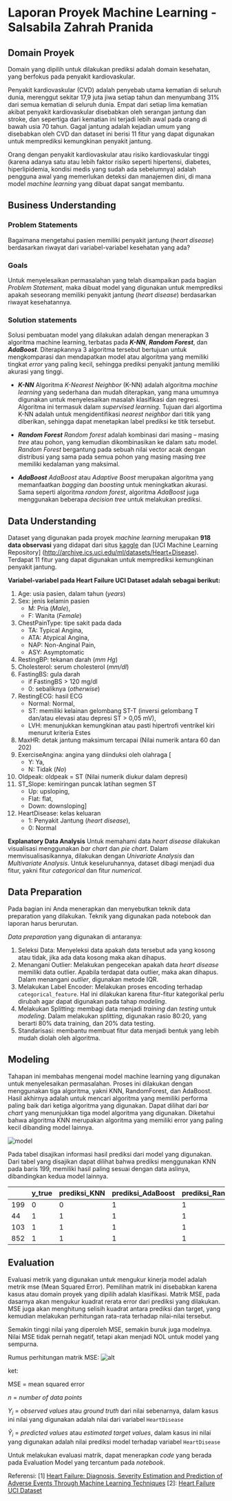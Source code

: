 
# Laporan Proyek Machine Learning - Salsabila Zahrah Pranida

## Domain Proyek
Domain yang dipilih untuk dilakukan prediksi adalah domain kesehatan, yang berfokus pada penyakit kardiovaskular. 

Penyakit kardiovaskular (CVD) adalah penyebab utama kematian di seluruh dunia, merenggut sekitar 17,9 juta jiwa setiap tahun dan menyumbang 31% dari semua kematian di seluruh dunia. Empat dari setiap lima kematian akibat penyakit kardiovaskular disebabkan oleh serangan jantung dan stroke, dan sepertiga dari kematian ini terjadi lebih awal pada orang di bawah usia 70 tahun. Gagal jantung adalah kejadian umum yang disebabkan oleh CVD dan dataset ini berisi 11 fitur yang dapat digunakan untuk memprediksi kemungkinan penyakit jantung. 
 
Orang dengan penyakit kardiovaskular atau risiko kardiovaskular tinggi (karena adanya satu atau lebih faktor risiko seperti hipertensi, diabetes, hiperlipidemia, kondisi medis yang sudah ada sebelumnya) adalah pengguna awal yang memerlukan deteksi dan manajemen dini, di mana model _machine learning_ yang dibuat dapat sangat membantu. 

## Business Understanding

### Problem Statements
Bagaimana mengetahui pasien memiliki penyakit jantung (_heart disease_) berdasarkan riwayat dari variabel-variabel kesehatan yang ada?

### Goals
Untuk menyelesaikan permasalahan yang telah disampaikan pada bagian _Problem Statement_, maka dibuat model yang digunakan untuk memprediksi apakah seseorang memiliki penyakit jantung (_heart disease_) berdasarkan riwayat kesehatannya.

### Solution statements
Solusi pembuatan model yang dilakukan adalah dengan menerapkan 3 algoritma machine learning, terbatas pada **_K-NN_**, **_Random Forest_**, dan **_AdaBoost_**. Diterapkannya 3 algoritma tersebut bertujuan untuk mengkomparasi dan mendapatkan model atau algoritma yang memiliki tingkat _error_ yang paling kecil, sehingga prediksi penyakit jantung memiliki akurasi yang tinggi.

- **_K-NN_**
Algoritma _K-Nearest Neighbor_ (K-NN) adalah algoritma _machine learning_ yang sederhana dan mudah diterapkan, yang mana umumnya digunakan untuk menyelesaikan masalah klasifikasi dan regresi. Algoritma ini termasuk dalam _supervised learning_. Tujuan dari algortima K-NN adalah untuk mengidentifikasi _nearest neighbor_ dari titik yang diberikan, sehingga dapat menetapkan label prediksi ke titik tersebut.

- **_Random Forest_**
_Random forest_ adalah kombinasi dari masing – masing _tree_ atau pohon, yang kemudian dikombinasikan ke dalam satu model. _Random Forest_ bergantung pada sebuah nilai vector acak dengan distribusi yang sama pada semua pohon yang masing masing _tree_ memiliki kedalaman yang maksimal.

- **_AdaBoost_**
_AdaBoost_ atau _Adaptive Boost_ merupakan algoritma yang memanfaatkan _bagging_ dan _boosting_ untuk meningkatkan akurasi. Sama seperti algoritma _random forest_, algoritma _AdaBoost_ juga menggunakan beberapa _decision tree_ untuk melakukan prediksi.

## Data Understanding
Dataset yang digunakan pada proyek _machine learning_ merupakan **918 data observasi** yang didapat dari situs [kaggle](https://www.kaggle.com/datasets/fedesoriano/heart-failure-prediction) dan [UCI Machine Learning Repository] (http://archive.ics.uci.edu/ml/datasets/Heart+Disease). Terdapat 11 fitur yang dapat digunakan untuk memprediksi kemungkinan penyakit jantung. 

**Variabel-variabel pada Heart Failure UCI Dataset adalah sebagai berikut:**

1.  Age: usia pasien, dalam tahun (_years_)
2.  Sex: jenis kelamin pasien 
	- M: Pria (_Male_), 
	- F: Wanita (_Female_)
3.  ChestPainType: tipe sakit pada dada
    - TA: Typical Angina, 
    - ATA: Atypical Angina, 
    - NAP: Non-Anginal Pain, 
    - ASY: Asymptomatic
4.  RestingBP: tekanan darah (_mm Hg_)
5.  Cholesterol: serum cholesterol (_mm/dl_)
6.  FastingBS: gula darah 
    - if FastingBS > 120 mg/dl 
    - 0: sebaliknya (_otherwise_)
7.  RestingECG: hasil ECG 
    - Normal: Normal, 
    - ST: memiliki kelainan gelombang ST-T (inversi gelombang T dan/atau elevasi atau depresi ST > 0,05 mV), 
    - LVH: menunjukkan kemungkinan atau pasti hipertrofi ventrikel kiri menurut kriteria Estes
8.  MaxHR: detak jantung maksimum tercapai (Nilai numerik antara 60 dan 202)
9.  ExerciseAngina: angina yang diinduksi oleh olahraga [
    - Y: Ya, 
    - N: Tidak (_No_)
10.  Oldpeak: oldpeak = ST (Nilai numerik diukur dalam depresi)
11.  ST_Slope: kemiringan puncak latihan segmen ST 
     - Up: upsloping, 
     - Flat: flat, 
     - Down: downsloping]
12.  HeartDisease: kelas keluaran
     - 1: Penyakit Jantung (_heart disease_), 
     - 0: Normal


**Explanatory Data Analysis**
Untuk memahami data _heart disease_ dilakukan visualisasi menggunakan _bar chart_ dan _pie chart_. Dalam memvisualisasikannya, dilakukan dengan _Univariate Analysis_ dan _Multivariate Analysis_. Untuk keseluruhannya, dataset dibagi menjadi dua fitur, yakni fitur _categorical_ dan fitur _numerical_.


## Data Preparation
Pada bagian ini Anda menerapkan dan menyebutkan teknik data preparation yang dilakukan. Teknik yang digunakan pada notebook dan laporan harus berurutan.

_Data preparation_ yang digunakan di antaranya:

1. Seleksi Data: Menyeleksi data apakah data tersebut ada yang kosong atau tidak, jika ada data kosong maka akan dihapus.
2. Menangani Outlier: Melakukan pengecekan apakah data _heart disease_ memiliki data outlier. Apabila terdapat data outlier, maka akan dihapus. Dalam menangani _outlier_, digunakan metode IQR.
3. Melakukan Label Encoder: Melakukan proses encoding terhadap `categorical_feature`. Hal ini dilakukan karena fitur-fitur kategorikal perlu dirubah agar dapat digunakan pada tahap _modeling_.
4. Melakukan Splitting: membagi data menjadi _training_ dan _testing_ untuk _modeling_. Dalam melakukan _splitting_, digunakan rasio 80:20, yang berarti 80% data training, dan 20% data testing.
5. Standarisasi: membantu membuat fitur data menjadi bentuk yang lebih mudah diolah oleh algoritma.


## Modeling
Tahapan ini membahas mengenai model machine learning yang digunakan untuk menyelesaikan permasalahan. Proses ini dilakukan dengan menggunakan tiga algoritma, yakni KNN, RandomForest, dan AdaBoost. Hasil akhirnya adalah untuk mencari algoritma yang memiliki performa paling baik dari ketiga algoritma yang digunakan. Dapat dilihat dari _bar chart_ yang menunjukkan tiga model algoritma yang digunakan. Diketahui bahwa algoritma KNN merupakan algoritma yang memiliki error yang paling kecil dibanding model lainnya.

![model](https://github.com/irasalsabila/dicoding-mldev/blob/main/Machine%20Learning%20Terapan/output/eval.png)

Pada tabel disajikan informasi hasil prediksi dari model yang digunakan. Dari tabel yang disajikan dapat dilihat bahwa prediksi menggunakan KNN pada baris 199, memiliki hasil paling sesuai dengan data aslinya, dibandingkan kedua model lainnya.

|     | y_true | prediksi_KNN | prediksi_AdaBoost | prediksi_RandomForest |
|-----|--------|--------------|-------------------|-----------------------|
| 199 | 0      | 0            | 1                 | 1                     |
| 44  | 1      | 1            | 1                 | 1                     |
| 103 | 1      | 1            | 1                 | 1                     |
| 852 | 1      | 1            | 1                 | 1                     |

## Evaluation
Evaluasi metrik yang digunakan untuk mengukur kinerja model adalah metrik mse (Mean Squared Error). Pemilihan matrik ini disebabkan karena kasus atau domain proyek yang dipilih adalah klasifikasi. Matrik MSE, pada dasarnya akan mengukur kuadrat rerata error dari prediksi yang dilakukan. MSE juga akan menghitung selisih kuadrat antara prediksi dan target, yang kemudian melakukan perhitungan rata-rata terhadap nilai-nilai tersebut.

Semakin tinggi nilai yang diperoleh MSE, semakin buruk juga modelnya. Nilai MSE tidak pernah negatif, tetapi akan menjadi NOL untuk model yang sempurna.

Rumus perhitungan matrik MSE: 
![alt](https://www.gstatic.com/education/formulas2/472522532/en/mean_squared_error.svg)

ket:

$\mathrm{MSE}$	=	mean squared error

${n}$	=	_number of data points_

$Y_{i}$	=	_observed values_ atau _ground truth_ dari nilai sebenarnya, dalam kasus ini nilai yang digunakan adalah nilai dari variabel `HeartDisease`

$\hat{Y}_{i}$	=	_predicted values_ atau _estimated target values_, dalam kasus ini nilai yang digunakan adalah nilai prediksi model terhadap variabel `HeartDisease`


Untuk melakukan evaluasi matrik, dapat menerapkan _code_ yang berada pada Evaluation Model yang tercantum pada _notebook_.


Referensi:
[1] [Heart Failure: Diagnosis, Severity Estimation and Prediction of Adverse Events Through Machine Learning Techniques](https://www.sciencedirect.com/science/article/pii/S2001037016300460)
[2]: [Heart Failure UCI Dataset](http://archive.ics.uci.edu/ml/datasets/Heart+Disease)

